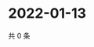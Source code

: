 # 2022-01-13

共 0 条

<!-- BEGIN WEIBO -->
<!-- 最后更新时间 Thu Jan 13 2022 14:18:20 GMT+0800 (China Standard Time) -->

<!-- END WEIBO -->
